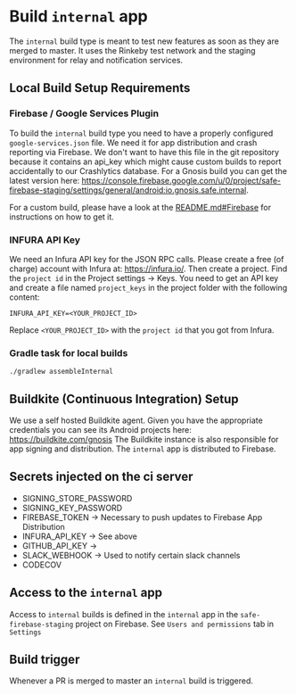 # Build `internal` app

The `internal` build type is meant to test new features as soon as they are merged to master. It uses the Rinkeby test network and the staging environment for relay and notification services.

## Local Build Setup Requirements
### Firebase / Google Services Plugin

To build the `internal` build type you need to have a properly configured `google-services.json` file. We need it for app distribution and crash reporting via Firebase. We don't want to have this file in the git repository because it contains an api_key which might cause custom builds to report accidentally to our Crashlytics database. For a Gnosis build you can get the latest version here: <https://console.firebase.google.com/u/0/project/safe-firebase-staging/settings/general/android:io.gnosis.safe.internal>.

For a custom build, please have a look at the [README.md#Firebase](../README.md#Firebase) for instructions on how to get it.

### INFURA API Key

We need an Infura API key for the JSON RPC calls. Please create a free (of charge) account with Infura at: <https://infura.io/>. Then create a project. Find the `project id` in the Project settings -> Keys.
You need to get an API key and create a file named `project_keys` in the project folder with the following content:

```
INFURA_API_KEY=<YOUR_PROJECT_ID>
```
Replace `<YOUR_PROJECT_ID>` with the `project id` that you got from Infura.

### Gradle task for local builds

`./gradlew assembleInternal`

## Buildkite (Continuous Integration) Setup

We use a self hosted Buildkite agent. Given you have the appropriate credentials you can see its Android projects here: https://buildkite.com/gnosis
The Buildkite instance is also responsible for app signing and distribution. The `internal` app is distributed to Firebase.

## Secrets injected on the ci server

- SIGNING_STORE_PASSWORD
- SIGNING_KEY_PASSWORD
- FIREBASE_TOKEN -> Necessary to push updates to Firebase App Distribution
- INFURA_API_KEY -> See above
- GITHUB_API_KEY ->
- SLACK_WEBHOOK -> Used to notify certain slack channels
- CODECOV

##  Access to the `internal` app

Access to `internal` builds is defined in the `internal` app in the `safe-firebase-staging` project on Firebase. See `Users and permissions` tab in `Settings`

## Build trigger

Whenever a PR is merged to master an `internal` build is triggered.
